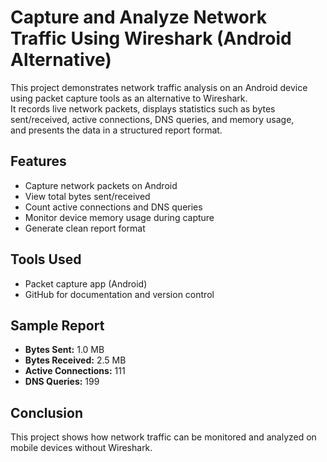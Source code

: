 # Capture and Analyze Network Traffic Using Wireshark (Android Alternative)

This project demonstrates network traffic analysis on an Android device using packet capture tools as an alternative to Wireshark.  
It records live network packets, displays statistics such as bytes sent/received, active connections, DNS queries, and memory usage,  
and presents the data in a structured report format.  

## Features
- Capture network packets on Android
- View total bytes sent/received
- Count active connections and DNS queries
- Monitor device memory usage during capture
- Generate clean report format

## Tools Used
- Packet capture app (Android)
- GitHub for documentation and version control

## Sample Report
- **Bytes Sent:** 1.0 MB  
- **Bytes Received:** 2.5 MB  
- **Active Connections:** 111  
- **DNS Queries:** 199  

## Conclusion
This project shows how network traffic can be monitored and analyzed on mobile devices without Wireshark.
